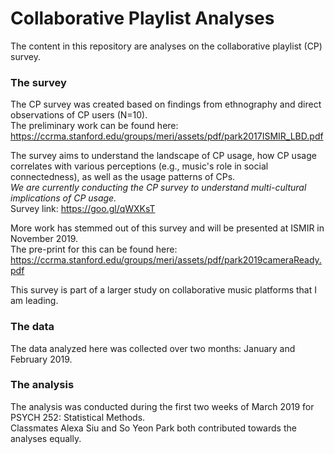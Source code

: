 # Collaborative Playlist Analyses

The content in this repository are analyses on the collaborative playlist (CP) survey. 

### The survey
The CP survey was created based on findings from ethnography and direct observations of CP users (N=10). <br />
The preliminary work can be found here: https://ccrma.stanford.edu/groups/meri/assets/pdf/park2017ISMIR_LBD.pdf


The survey aims to understand the landscape of CP usage, how CP usage correlates with various perceptions (e.g., music's role in social connectedness), as well as the usage patterns of CPs. <br />
*We are currently conducting the CP survey to understand multi-cultural implications of CP usage.* <br />
Survey link: https://goo.gl/qWXKsT


More work has stemmed out of this survey and will be presented at ISMIR in November 2019. <br />
The pre-print for this can be found here: https://ccrma.stanford.edu/groups/meri/assets/pdf/park2019cameraReady.pdf


This survey is part of a larger study on collaborative music platforms that I am leading.


### The data
The data analyzed here was collected over two months: January and February 2019.


### The analysis
The analysis was conducted during the first two weeks of March 2019 for PSYCH 252: Statistical Methods. <br />
Classmates Alexa Siu and So Yeon Park both contributed towards the analyses equally.
